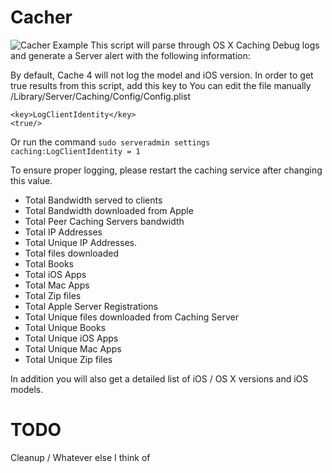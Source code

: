# Cacher
![Cacher Example](http://erikng.github.io/screenshots/Cacher_Example.png)
This script will parse through OS X Caching Debug logs and generate a Server alert with the following information:

By default, Cache 4 will not log the model and iOS version. In order to get true results from this script, add this key to 
You can edit the file manually
/Library/Server/Caching/Config/Config.plist

	<key>LogClientIdentity</key>
	<true/>
Or run the command
`sudo serveradmin settings caching:LogClientIdentity = 1`

To ensure proper logging, please restart the caching service after changing this value.

- Total Bandwidth served to clients
- Total Bandwidth downloaded from Apple
- Total Peer Caching Servers bandwidth
- Total IP Addresses
- Total Unique IP Addresses.
- Total files downloaded
- Total Books
- Total iOS Apps
- Total Mac Apps
- Total Zip files
- Total Apple Server Registrations
- Total Unique files downloaded from Caching Server
- Total Unique Books
- Total Unique iOS Apps
- Total Unique Mac Apps
- Total Unique Zip files

In addition you will also get a detailed list of iOS / OS X versions and iOS models.

# TODO
Cleanup / Whatever else I think of
